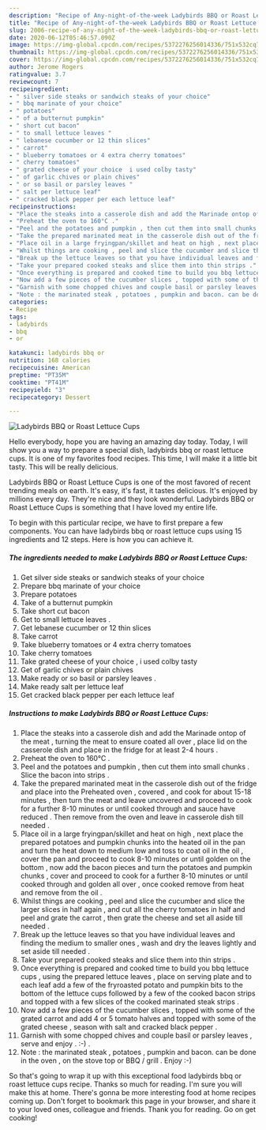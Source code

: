 ```yaml
---
description: "Recipe of Any-night-of-the-week Ladybirds BBQ or Roast Lettuce Cups"
title: "Recipe of Any-night-of-the-week Ladybirds BBQ or Roast Lettuce Cups"
slug: 2006-recipe-of-any-night-of-the-week-ladybirds-bbq-or-roast-lettuce-cups
date: 2020-06-12T05:46:57.090Z
image: https://img-global.cpcdn.com/recipes/5372276256014336/751x532cq70/ladybirds-bbq-or-roast-lettuce-cups-recipe-main-photo.jpg
thumbnail: https://img-global.cpcdn.com/recipes/5372276256014336/751x532cq70/ladybirds-bbq-or-roast-lettuce-cups-recipe-main-photo.jpg
cover: https://img-global.cpcdn.com/recipes/5372276256014336/751x532cq70/ladybirds-bbq-or-roast-lettuce-cups-recipe-main-photo.jpg
author: Jerome Rogers
ratingvalue: 3.7
reviewcount: 7
recipeingredient:
- " silver side steaks or sandwich steaks of your choice"
- " bbq marinate of your choice"
- " potatoes"
- " of a butternut pumpkin"
- " short cut bacon"
- " to small lettuce leaves "
- " lebanese cucumber or 12 thin slices"
- " carrot"
- " blueberry tomatoes or 4 extra cherry tomatoes"
- " cherry tomatoes"
- " grated cheese of your choice  i used colby tasty"
- " of garlic chives or plain chives"
- " or so basil or parsley leaves "
- " salt per lettuce leaf"
- " cracked black pepper per each lettuce leaf"
recipeinstructions:
- "Place the steaks into a casserole dish and add the Marinade ontop of the meat , turning the meat to ensure coated all over , place lid on the casserole dish and place in the fridge for at least 2-4 hours ."
- "Preheat the oven to 160°C ."
- "Peel and the potatoes and pumpkin , then cut them into small chunks . Slice the bacon into strips ."
- "Take the prepared marinated meat in the casserole dish out of the fridge and place into the Preheated oven , covered , and cook for about 15-18 minutes , then turn the meat and leave uncovered and proceed to cook for a further 8-10 minutes or until cooked through and sauce have reduced . Then remove from the oven and leave in casserole dish till needed ."
- "Place oil in a large fryingpan/skillet and heat on high , next place the prepared potatoes and pumpkin chunks into the heated oil in the pan and turn the heat down to medium low and toss to coat oil in the oil , cover the pan and proceed to cook 8-10 minutes or until golden on the bottom , now add the bacon pieces and turn the potatoes and pumpkin chunks , cover and proceed to cook for a further 8-10 minutes or until cooked through and golden all over , once cooked remove from heat and remove from the oil ."
- "Whilst things are cooking , peel and slice the cucumber and slice the larger slices in half again , and cut all the cherry tomatoes in half and peel and grate the carrot , then grate the cheese and set all aside till needed ."
- "Break up the lettuce leaves so that you have individual leaves and finding the medium to smaller ones , wash and dry the leaves lightly and set aside till needed ."
- "Take your prepared cooked steaks and slice them into thin strips ."
- "Once everything is prepared and cooked time to build you bbq lettuce cups , using the prepared lettuce leaves , place on serving plate and to each leaf add a few of the fryroasted potato and pumpkin bits to the bottom of the lettuce cups followed by a few of the cooked bacon strips and topped with a few slices of the cooked marinated steak strips ."
- "Now add a few pieces of the cucumber slices , topped with some of the grated carrot and add 4 or 5 tomato halves and topped with some of the grated cheese , season with salt and cracked black pepper ."
- "Garnish with some chopped chives and couple basil or parsley leaves , serve and enjoy . :-) ."
- "Note : the marinated steak , potatoes , pumpkin and bacon. can be done in the oven , on the stove top or BBQ / grill . Enjoy :-)"
categories:
- Recipe
tags:
- ladybirds
- bbq
- or

katakunci: ladybirds bbq or 
nutrition: 168 calories
recipecuisine: American
preptime: "PT35M"
cooktime: "PT41M"
recipeyield: "3"
recipecategory: Dessert

---
```



![Ladybirds BBQ or Roast Lettuce Cups](https://img-global.cpcdn.com/recipes/5372276256014336/751x532cq70/ladybirds-bbq-or-roast-lettuce-cups-recipe-main-photo.jpg)

Hello everybody, hope you are having an amazing day today. Today, I will show you a way to prepare a special dish, ladybirds bbq or roast lettuce cups. It is one of my favorites food recipes. This time, I will make it a little bit tasty. This will be really delicious.



Ladybirds BBQ or Roast Lettuce Cups is one of the most favored of recent trending meals on earth. It's easy, it's fast, it tastes delicious. It's enjoyed by millions every day. They're nice and they look wonderful. Ladybirds BBQ or Roast Lettuce Cups is something that I have loved my entire life.


To begin with this particular recipe, we have to first prepare a few components. You can have ladybirds bbq or roast lettuce cups using 15 ingredients and 12 steps. Here is how you can achieve it.

<!--inarticleads1-->

##### The ingredients needed to make Ladybirds BBQ or Roast Lettuce Cups:

1. Get  silver side steaks or sandwich steaks of your choice
1. Prepare  bbq marinate of your choice
1. Prepare  potatoes
1. Take  of a butternut pumpkin
1. Take  short cut bacon
1. Get  to small lettuce leaves .
1. Get  lebanese cucumber or 12 thin slices
1. Take  carrot
1. Take  blueberry tomatoes or 4 extra cherry tomatoes
1. Take  cherry tomatoes
1. Take  grated cheese of your choice , i used colby tasty
1. Get  of garlic chives or plain chives
1. Make ready  or so basil or parsley leaves .
1. Make ready  salt per lettuce leaf
1. Get  cracked black pepper per each lettuce leaf




<!--inarticleads2-->

##### Instructions to make Ladybirds BBQ or Roast Lettuce Cups:

1. Place the steaks into a casserole dish and add the Marinade ontop of the meat , turning the meat to ensure coated all over , place lid on the casserole dish and place in the fridge for at least 2-4 hours .
1. Preheat the oven to 160°C .
1. Peel and the potatoes and pumpkin , then cut them into small chunks . Slice the bacon into strips .
1. Take the prepared marinated meat in the casserole dish out of the fridge and place into the Preheated oven , covered , and cook for about 15-18 minutes , then turn the meat and leave uncovered and proceed to cook for a further 8-10 minutes or until cooked through and sauce have reduced . Then remove from the oven and leave in casserole dish till needed .
1. Place oil in a large fryingpan/skillet and heat on high , next place the prepared potatoes and pumpkin chunks into the heated oil in the pan and turn the heat down to medium low and toss to coat oil in the oil , cover the pan and proceed to cook 8-10 minutes or until golden on the bottom , now add the bacon pieces and turn the potatoes and pumpkin chunks , cover and proceed to cook for a further 8-10 minutes or until cooked through and golden all over , once cooked remove from heat and remove from the oil .
1. Whilst things are cooking , peel and slice the cucumber and slice the larger slices in half again , and cut all the cherry tomatoes in half and peel and grate the carrot , then grate the cheese and set all aside till needed .
1. Break up the lettuce leaves so that you have individual leaves and finding the medium to smaller ones , wash and dry the leaves lightly and set aside till needed .
1. Take your prepared cooked steaks and slice them into thin strips .
1. Once everything is prepared and cooked time to build you bbq lettuce cups , using the prepared lettuce leaves , place on serving plate and to each leaf add a few of the fryroasted potato and pumpkin bits to the bottom of the lettuce cups followed by a few of the cooked bacon strips and topped with a few slices of the cooked marinated steak strips .
1. Now add a few pieces of the cucumber slices , topped with some of the grated carrot and add 4 or 5 tomato halves and topped with some of the grated cheese , season with salt and cracked black pepper .
1. Garnish with some chopped chives and couple basil or parsley leaves , serve and enjoy . :-) .
1. Note : the marinated steak , potatoes , pumpkin and bacon. can be done in the oven , on the stove top or BBQ / grill . Enjoy :-)




So that's going to wrap it up with this exceptional food ladybirds bbq or roast lettuce cups recipe. Thanks so much for reading. I'm sure you will make this at home. There's gonna be more interesting food at home recipes coming up. Don't forget to bookmark this page in your browser, and share it to your loved ones, colleague and friends. Thank you for reading. Go on get cooking!
